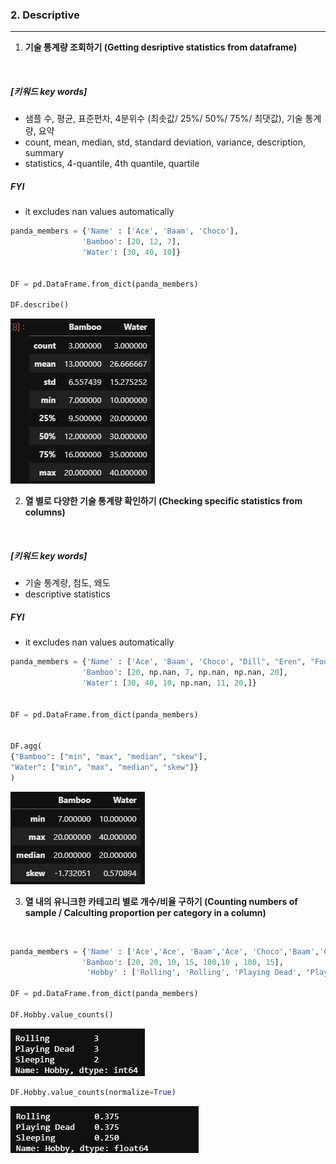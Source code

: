 ### 2. Descriptive  
--------


1. **기술 통계량 조회하기 (Getting desriptive statistics from dataframe)**  
<br/>  

##### [키워드 key words]  
  - 샘플 수, 평균, 표준편차, 4분위수 (최솟값/ 25%/ 50%/ 75%/ 최댓값), 기술 통계량, 요약
  - count, mean, median, std, standard deviation, variance, description, summary
  - statistics, 4-quantile, 4th quantile, quartile


##### FYI  
  - it excludes nan values automatically

``` python
panda_members = {'Name' : ['Ace', 'Baam', 'Choco'],
                'Bamboo': [20, 12, 7],
                'Water': [30, 40, 10]}


DF = pd.DataFrame.from_dict(panda_members)

DF.describe()
```


![describe](/assets/02.Descriptive/describe.png)  


2. **열 별로 다양한 기술 통계량 확인하기 (Checking specific statistics from columns)**

<br/>  

##### [키워드 key words]  
  - 기술 통계량, 첨도, 왜도
  - descriptive statistics



##### FYI  
  - it excludes nan values automatically

``` python
panda_members = {'Name' : ['Ace', 'Baam', 'Choco', "Dill", "Eren", "Foo"],
                'Bamboo': [20, np.nan, 7, np.nan, np.nan, 20],
                'Water': [30, 40, 10, np.nan, 11, 20,]}


DF = pd.DataFrame.from_dict(panda_members)


DF.agg(
{"Bamboo": ["min", "max", "median", "skew"],
"Water": ["min", "max", "median", "skew"]}
)

```


![describe](/assets/02.Descriptive/statistics_agg.png)  


3. **열 내의 유니크한 카테고리 별로 개수/비율 구하기  (Counting numbers of sample / Calculting proportion per category in a column)**


<br/>  


``` python
panda_members = {'Name' : ['Ace','Ace', 'Baam','Ace', 'Choco','Baam','Choco', 'Ace'],
                'Bamboo': [20, 20, 10, 15, 100,10 , 100, 15],
                 'Hobby' : ['Rolling', 'Rolling', 'Playing Dead', "Playing Dead", "Sleeping",'Playing Dead', "Rolling",'Sleeping']}

DF = pd.DataFrame.from_dict(panda_members)

DF.Hobby.value_counts()
```
![describe](/assets/02.Descriptive/value_counts.png)  
``` python
DF.Hobby.value_counts(normalize=True)

```
![describe](/assets/02.Descriptive/value_counts_ratio.png)  
